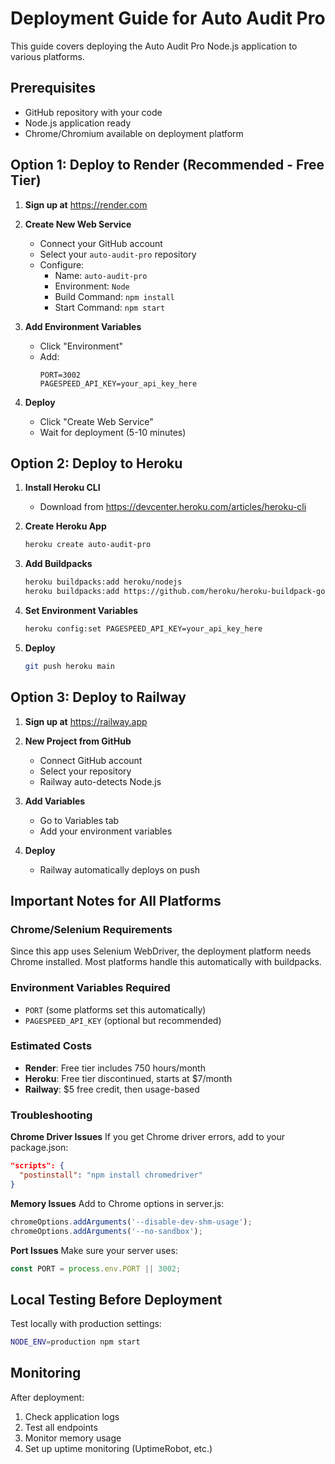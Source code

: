 # Deployment Guide for Auto Audit Pro

This guide covers deploying the Auto Audit Pro Node.js application to various platforms.

## Prerequisites
- GitHub repository with your code
- Node.js application ready
- Chrome/Chromium available on deployment platform

## Option 1: Deploy to Render (Recommended - Free Tier)

1. **Sign up at** https://render.com

2. **Create New Web Service**
   - Connect your GitHub account
   - Select your `auto-audit-pro` repository
   - Configure:
     - Name: `auto-audit-pro`
     - Environment: `Node`
     - Build Command: `npm install`
     - Start Command: `npm start`

3. **Add Environment Variables**
   - Click "Environment"
   - Add:
     ```
     PORT=3002
     PAGESPEED_API_KEY=your_api_key_here
     ```

4. **Deploy**
   - Click "Create Web Service"
   - Wait for deployment (5-10 minutes)

## Option 2: Deploy to Heroku

1. **Install Heroku CLI**
   - Download from https://devcenter.heroku.com/articles/heroku-cli

2. **Create Heroku App**
   ```bash
   heroku create auto-audit-pro
   ```

3. **Add Buildpacks**
   ```bash
   heroku buildpacks:add heroku/nodejs
   heroku buildpacks:add https://github.com/heroku/heroku-buildpack-google-chrome
   ```

4. **Set Environment Variables**
   ```bash
   heroku config:set PAGESPEED_API_KEY=your_api_key_here
   ```

5. **Deploy**
   ```bash
   git push heroku main
   ```

## Option 3: Deploy to Railway

1. **Sign up at** https://railway.app

2. **New Project from GitHub**
   - Connect GitHub account
   - Select your repository
   - Railway auto-detects Node.js

3. **Add Variables**
   - Go to Variables tab
   - Add your environment variables

4. **Deploy**
   - Railway automatically deploys on push

## Important Notes for All Platforms

### Chrome/Selenium Requirements
Since this app uses Selenium WebDriver, the deployment platform needs Chrome installed. Most platforms handle this automatically with buildpacks.

### Environment Variables Required
- `PORT` (some platforms set this automatically)
- `PAGESPEED_API_KEY` (optional but recommended)

### Estimated Costs
- **Render**: Free tier includes 750 hours/month
- **Heroku**: Free tier discontinued, starts at $7/month
- **Railway**: $5 free credit, then usage-based

### Troubleshooting

**Chrome Driver Issues**
If you get Chrome driver errors, add to your package.json:
```json
"scripts": {
  "postinstall": "npm install chromedriver"
}
```

**Memory Issues**
Add to Chrome options in server.js:
```javascript
chromeOptions.addArguments('--disable-dev-shm-usage');
chromeOptions.addArguments('--no-sandbox');
```

**Port Issues**
Make sure your server uses:
```javascript
const PORT = process.env.PORT || 3002;
```

## Local Testing Before Deployment

Test locally with production settings:
```bash
NODE_ENV=production npm start
```

## Monitoring

After deployment:
1. Check application logs
2. Test all endpoints
3. Monitor memory usage
4. Set up uptime monitoring (UptimeRobot, etc.)